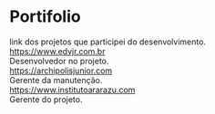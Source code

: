 # Portifolio
link dos projetos que participei do desenvolvimento.                                                                        
https://www.edvjr.com.br                                                                         
	Desenvolvedor no projeto.                                                                      
https://archipolisjunior.com                                                                       
	Gerente da manutenção.                                                                       
https://www.institutoararazu.com                                                                       
	Gerente do projeto.                                                                       
